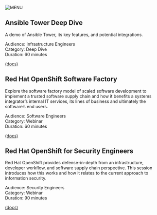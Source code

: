 ![MENU](images/menu.jpg)

## Ansible Tower Deep Dive

A demo of Ansible Tower, its key features, and potential integrations.

Audience: Infrastructure Engineers  
Category: Deep Dive  
Duration: 60 minutes  

[(docs)](content/ansible/deep-dives/ansible-tower-deep-dive.md)

## Red Hat OpenShift Software Factory

Explore the software factory model of scaled software development to implement a trusted software supply chain and how it benefits a systems integrator’s internal IT services, its lines of business and ultimately the software’s end users.

Audience: Software Engineers  
Category: Webinar  
Duration: 60 minutes  

[(docs)](content/openshift/webinars/openshift-software-factory.md)

## Red Hat OpenShift for Security Engineers

Red Hat OpenShift provides defense-in-depth from an infrastructure, developer workflow, and software supply chain perspective. This session introduces how this works and how it relates to the current approach to information security.

Audience: Security Engineers  
Category: Webinar  
Duration: 90 minutes  

[(docs)](content/openshift/webinars/openshift-for-security-engineers.md)
